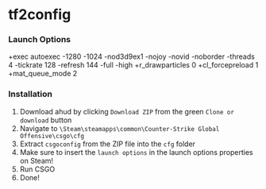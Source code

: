# tf2config

### Launch Options
+exec autoexec -1280 -1024 -nod3d9ex1 -nojoy -novid -noborder -threads 4 -tickrate 128 -refresh 144 -full -high +r_drawparticles 0 +cl_forcepreload 1 +mat_queue_mode 2

### Installation
1. Download ahud by clicking `Download ZIP` from the green `Clone or download` button
2. Navigate to `\Steam\steamapps\common\Counter-Strike Global Offensive\csgo\cfg`
3. Extract `csgoconfig` from the ZIP file into the `cfg` folder
4. Make sure to insert the `launch options` in the launch options properties on Steam!
5. Run CSGO
6. Done!
